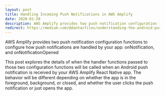 ```yaml
---
layout: post
title: Handling Incoming Push Notifications in AWS Amplify
date: 2020-01-28
description: AWS Amplify provides two push notification configuration functions to configure how push notifications are handled by your app: onNotification, and onNotificationOpened.
redirect: https://medium.com/@dantasfiles/understanding-the-android-push-notification-configuration-functions-in-aws-amplify-ab97d71e048c
---
```


AWS Amplify provides two push notification configuration functions to configure how push notifications are handled by your app: onNotification, and onNotificationOpened

This post explores the details of when the handler functions passed to those two configuration functions will be called when an Android push notification is received by your AWS Amplify React Native app. The behavior will be different depending on whether the app is in the foreground, background, or closed, and whether the user clicks the push notification or just opens the app.


